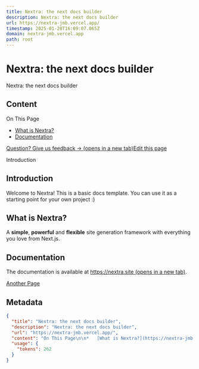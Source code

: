```yaml
---
title: Nextra: the next docs builder
description: Nextra: the next docs builder
url: https://nextra-jmb.vercel.app/
timestamp: 2025-01-20T16:09:07.065Z
domain: nextra-jmb.vercel.app
path: root
---
```


# Nextra: the next docs builder


Nextra: the next docs builder


## Content

On This Page

*   [What is Nextra?](https://nextra-jmb.vercel.app/#what-is-nextra)
*   [Documentation](https://nextra-jmb.vercel.app/#documentation)

[Question? Give us feedback → (opens in a new tab)](https://github.com/shuding/nextra-docs-template/issues/new?title=Feedback%20for%20%E2%80%9CIntroduction%E2%80%9D&labels=feedback)[Edit this page](https://github.com/shuding/nextra-docs-template/pages/index.mdx)

Introduction

Introduction
------------

Welcome to Nextra! This is a basic docs template. You can use it as a starting point for your own project :)

What is Nextra?[](https://nextra-jmb.vercel.app/#what-is-nextra)
----------------------------------------------------------------

A **simple**, **powerful** and **flexible** site generation framework with everything you love from Next.js.

Documentation[](https://nextra-jmb.vercel.app/#documentation)
-------------------------------------------------------------

The documentation is available at [https://nextra.site (opens in a new tab)](https://nextra.site/).

[Another Page](https://nextra-jmb.vercel.app/another "Another Page")

## Metadata

```json
{
  "title": "Nextra: the next docs builder",
  "description": "Nextra: the next docs builder",
  "url": "https://nextra-jmb.vercel.app/",
  "content": "On This Page\n\n*   [What is Nextra?](https://nextra-jmb.vercel.app/#what-is-nextra)\n*   [Documentation](https://nextra-jmb.vercel.app/#documentation)\n\n[Question? Give us feedback → (opens in a new tab)](https://github.com/shuding/nextra-docs-template/issues/new?title=Feedback%20for%20%E2%80%9CIntroduction%E2%80%9D&labels=feedback)[Edit this page](https://github.com/shuding/nextra-docs-template/pages/index.mdx)\n\nIntroduction\n\nIntroduction\n------------\n\nWelcome to Nextra! This is a basic docs template. You can use it as a starting point for your own project :)\n\nWhat is Nextra?[](https://nextra-jmb.vercel.app/#what-is-nextra)\n----------------------------------------------------------------\n\nA **simple**, **powerful** and **flexible** site generation framework with everything you love from Next.js.\n\nDocumentation[](https://nextra-jmb.vercel.app/#documentation)\n-------------------------------------------------------------\n\nThe documentation is available at [https://nextra.site (opens in a new tab)](https://nextra.site/).\n\n[Another Page](https://nextra-jmb.vercel.app/another \"Another Page\")",
  "usage": {
    "tokens": 262
  }
}
```

